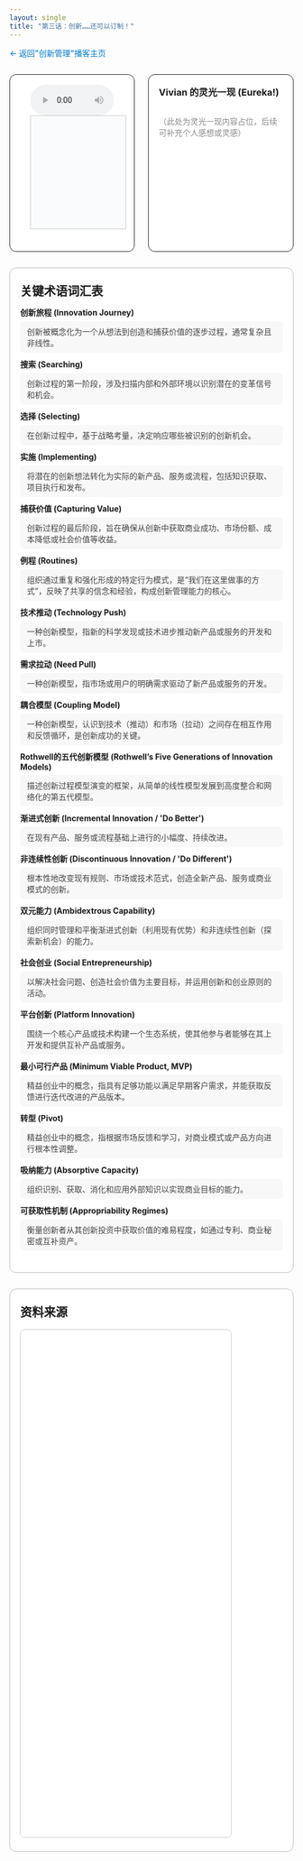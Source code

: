 ```yaml
---
layout: single
title: "第三话：创新……还可以订制！"
---
```


<div style="margin-bottom: 2em;">
  <a href="/podcasts/2025-07-17-innovation" style="color: #007acc; text-decoration: none; font-weight: 500;">← 返回"创新管理"播客主页</a>
</div>

<!-- 上方：音频+字幕 | Vivian 的灵光一现 -->
<div style="display: flex; gap: 24px; margin-bottom: 2em; align-items: stretch; max-height: 340px; min-height: 240px;max-width: 1000 px;">
  <!-- 左上：音频+字幕 -->
  <div style="flex: 2 1 0; display: flex; flex-direction: column; justify-content: flex-start;border: 1px solid #222; border-radius: 12px; padding: 18px 36px; background: #fff;">
    <audio id="audio-ep3" controls style="width: 100%; max-width: 700px;">
      <source src="/files/podcasts/innovation/innovation_ep3.wav" type="audio/wav">
      您的浏览器不支持 audio 元素。
    </audio>
    <div id="lrc-container-ep3" style="width: 100%; max-width: 700px; max-height: 240px; min-height: 180px; overflow-y: auto; border: 1px solid #ccc; padding: 10px; background: #fafbfc; margin-bottom: 1.5em;">
      <ul id="lrc-list-ep3" style="margin:0; padding:0;"></ul>
    </div>
  </div>
  <!-- 右上：Vivian 的灵光一现 -->
  <div style="flex: 1 1 0; border: 1.5px solid #222; border-radius: 12px; padding: 18px; background: #fff; min-width: 220px; display: flex; flex-direction: column;">
    <h3 style="margin-top:0;">Vivian 的灵光一现 (Eureka!)</h3>
    <div style="flex:1; height: 100%; overflow-y: auto; min-height: 120px; color: #888;">
      <p>（此处为灵光一现内容占位，后续可补充个人感想或灵感）</p>
    </div>
  </div>
</div>

<!-- 下方：关键术语词汇表 | 资料来源 -->
<div style="margin-bottom:2em; border:1.5px solid #bbb; border-radius:12px; background:#fff; padding:24px 18px; max-width:1000px;">
  <h2 style="margin: 0;">关键术语词汇表</h2>
  <ul style="list-style:none; padding:0; margin-top:1em;">
    <li style="margin-bottom:10px;">
      <div style="font-weight:bold;">创新旅程 (Innovation Journey)</div>
      <div style="margin-top:6px; color:#444; background:#f8f8f8; border-radius:6px; padding:8px 12px;">创新被概念化为一个从想法到创造和捕获价值的逐步过程，通常复杂且非线性。</div>
    </li>
    <li style="margin-bottom:10px;">
      <div style="font-weight:bold;">搜索 (Searching)</div>
      <div style="margin-top:6px; color:#444; background:#f8f8f8; border-radius:6px; padding:8px 12px;">创新过程的第一阶段，涉及扫描内部和外部环境以识别潜在的变革信号和机会。</div>
    </li>
    <li style="margin-bottom:10px;">
      <div style="font-weight:bold;">选择 (Selecting)</div>
      <div style="margin-top:6px; color:#444; background:#f8f8f8; border-radius:6px; padding:8px 12px;">在创新过程中，基于战略考量，决定响应哪些被识别的创新机会。</div>
    </li>
    <li style="margin-bottom:10px;">
      <div style="font-weight:bold;">实施 (Implementing)</div>
      <div style="margin-top:6px; color:#444; background:#f8f8f8; border-radius:6px; padding:8px 12px;">将潜在的创新想法转化为实际的新产品、服务或流程，包括知识获取、项目执行和发布。</div>
    </li>
    <li style="margin-bottom:10px;">
      <div style="font-weight:bold;">捕获价值 (Capturing Value)</div>
      <div style="margin-top:6px; color:#444; background:#f8f8f8; border-radius:6px; padding:8px 12px;">创新过程的最后阶段，旨在确保从创新中获取商业成功、市场份额、成本降低或社会价值等收益。</div>
    </li>
    <li style="margin-bottom:10px;">
      <div style="font-weight:bold;">例程 (Routines)</div>
      <div style="margin-top:6px; color:#444; background:#f8f8f8; border-radius:6px; padding:8px 12px;">组织通过重复和强化形成的特定行为模式，是“我们在这里做事的方式”，反映了共享的信念和经验，构成创新管理能力的核心。</div>
    </li>
    <li style="margin-bottom:10px;">
      <div style="font-weight:bold;">技术推动 (Technology Push)</div>
      <div style="margin-top:6px; color:#444; background:#f8f8f8; border-radius:6px; padding:8px 12px;">一种创新模型，指新的科学发现或技术进步推动新产品或服务的开发和上市。</div>
    </li>
    <li style="margin-bottom:10px;">
      <div style="font-weight:bold;">需求拉动 (Need Pull)</div>
      <div style="margin-top:6px; color:#444; background:#f8f8f8; border-radius:6px; padding:8px 12px;">一种创新模型，指市场或用户的明确需求驱动了新产品或服务的开发。</div>
    </li>
    <li style="margin-bottom:10px;">
      <div style="font-weight:bold;">耦合模型 (Coupling Model)</div>
      <div style="margin-top:6px; color:#444; background:#f8f8f8; border-radius:6px; padding:8px 12px;">一种创新模型，认识到技术（推动）和市场（拉动）之间存在相互作用和反馈循环，是创新成功的关键。</div>
    </li>
    <li style="margin-bottom:10px;">
      <div style="font-weight:bold;">Rothwell的五代创新模型 (Rothwell’s Five Generations of Innovation Models)</div>
      <div style="margin-top:6px; color:#444; background:#f8f8f8; border-radius:6px; padding:8px 12px;">描述创新过程模型演变的框架，从简单的线性模型发展到高度整合和网络化的第五代模型。</div>
    </li>
    <li style="margin-bottom:10px;">
      <div style="font-weight:bold;">渐进式创新 (Incremental Innovation / 'Do Better')</div>
      <div style="margin-top:6px; color:#444; background:#f8f8f8; border-radius:6px; padding:8px 12px;">在现有产品、服务或流程基础上进行的小幅度、持续改进。</div>
    </li>
    <li style="margin-bottom:10px;">
      <div style="font-weight:bold;">非连续性创新 (Discontinuous Innovation / 'Do Different')</div>
      <div style="margin-top:6px; color:#444; background:#f8f8f8; border-radius:6px; padding:8px 12px;">根本性地改变现有规则、市场或技术范式，创造全新产品、服务或商业模式的创新。</div>
    </li>
    <li style="margin-bottom:10px;">
      <div style="font-weight:bold;">双元能力 (Ambidextrous Capability)</div>
      <div style="margin-top:6px; color:#444; background:#f8f8f8; border-radius:6px; padding:8px 12px;">组织同时管理和平衡渐进式创新（利用现有优势）和非连续性创新（探索新机会）的能力。</div>
    </li>
    <li style="margin-bottom:10px;">
      <div style="font-weight:bold;">社会创业 (Social Entrepreneurship)</div>
      <div style="margin-top:6px; color:#444; background:#f8f8f8; border-radius:6px; padding:8px 12px;">以解决社会问题、创造社会价值为主要目标，并运用创新和创业原则的活动。</div>
    </li>
    <li style="margin-bottom:10px;">
      <div style="font-weight:bold;">平台创新 (Platform Innovation)</div>
      <div style="margin-top:6px; color:#444; background:#f8f8f8; border-radius:6px; padding:8px 12px;">围绕一个核心产品或技术构建一个生态系统，使其他参与者能够在其上开发和提供互补产品或服务。</div>
    </li>
    <li style="margin-bottom:10px;">
      <div style="font-weight:bold;">最小可行产品 (Minimum Viable Product, MVP)</div>
      <div style="margin-top:6px; color:#444; background:#f8f8f8; border-radius:6px; padding:8px 12px;">精益创业中的概念，指具有足够功能以满足早期客户需求，并能获取反馈进行迭代改进的产品版本。</div>
    </li>
    <li style="margin-bottom:10px;">
      <div style="font-weight:bold;">转型 (Pivot)</div>
      <div style="margin-top:6px; color:#444; background:#f8f8f8; border-radius:6px; padding:8px 12px;">精益创业中的概念，指根据市场反馈和学习，对商业模式或产品方向进行根本性调整。</div>
    </li>
    <li style="margin-bottom:10px;">
      <div style="font-weight:bold;">吸纳能力 (Absorptive Capacity)</div>
      <div style="margin-top:6px; color:#444; background:#f8f8f8; border-radius:6px; padding:8px 12px;">组织识别、获取、消化和应用外部知识以实现商业目标的能力。</div>
    </li>
    <li style="margin-bottom:10px;">
      <div style="font-weight:bold;">可获取性机制 (Appropriability Regimes)</div>
      <div style="margin-top:6px; color:#444; background:#f8f8f8; border-radius:6px; padding:8px 12px;">衡量创新者从其创新投资中获取价值的难易程度，如通过专利、商业秘密或互补资产。</div>
    </li>
  </ul>
</div>

<!-- 资料来源模块 -->
  <div style="margin-bottom: 2em; border: 1.5px solid #bbb; border-radius: 12px; background: #fff; padding: 24px 18px; max-width: 1000px; max-height: 1100px;">
    <h2 style="margin-top: 0;">资料来源</h2>
    <iframe src="/files/podcasts/innovation/Chapter 3.pdf" width="80%" height="900px" style="border:1px solid #ccc; border-radius:8px;"></iframe>
  </div>
</div>

<script>
async function fetchLRC(url) {
  const res = await fetch(url);
  return await res.text();
}
function parseLRC(lrc) {
  const lines = lrc.split('\n');
  const result = [];
  const timeExp = /^(\d{2}):(\d{2})\s+/;
  for (let line of lines) {
    const match = timeExp.exec(line);
    if (match) {
      const min = parseInt(match[1]);
      const sec = parseInt(match[2]);
      const time = min * 60 + sec;
      const text = line.replace(timeExp, '').trim();
      result.push({ time, text });
    }
  }
  return result;
}
function renderLRC(lrcArr) {
  const ul = document.getElementById('lrc-list-ep3');
  ul.innerHTML = '';
  lrcArr.forEach((item, idx) => {
    const li = document.createElement('li');
    li.textContent = item.text;
    li.setAttribute('data-idx', idx);
    li.style.listStyle = 'none';
    ul.appendChild(li);
  });
}
function syncLRC(audio, lrcArr) {
  const ul = document.getElementById('lrc-list-ep3');
  audio.addEventListener('timeupdate', () => {
    const currentTime = audio.currentTime;
    let idx = 0;
    for (let i = 0; i < lrcArr.length; i++) {
      if (currentTime >= lrcArr[i].time) idx = i;
      else break;
    }
    ul.querySelectorAll('li').forEach(li => li.classList.remove('active'));
    const activeLi = ul.querySelector(`li[data-idx=\"${idx}\"]`);
    if (activeLi) {
      activeLi.classList.add('active');
      activeLi.scrollIntoView({ behavior: 'smooth', block: 'center' });
    }
  });
}
(async function() {
  const lrcText = await fetchLRC('/files/podcasts/innovation/innovation_ep3.txt');
  const lrcArr = parseLRC(lrcText);
  renderLRC(lrcArr);
  const audio = document.getElementById('audio-ep3');
  syncLRC(audio, lrcArr);
})();
</script>
<style>
#lrc-list-ep3 li.active {
  color: #fff;
  background: #0078d7;
  font-weight: bold;
}
#lrc-list-ep3 li {
  padding: 2px 0;
  transition: background 0.2s;
  font-size: 1.08em;
  line-height: 1.7;
}
</style> 
